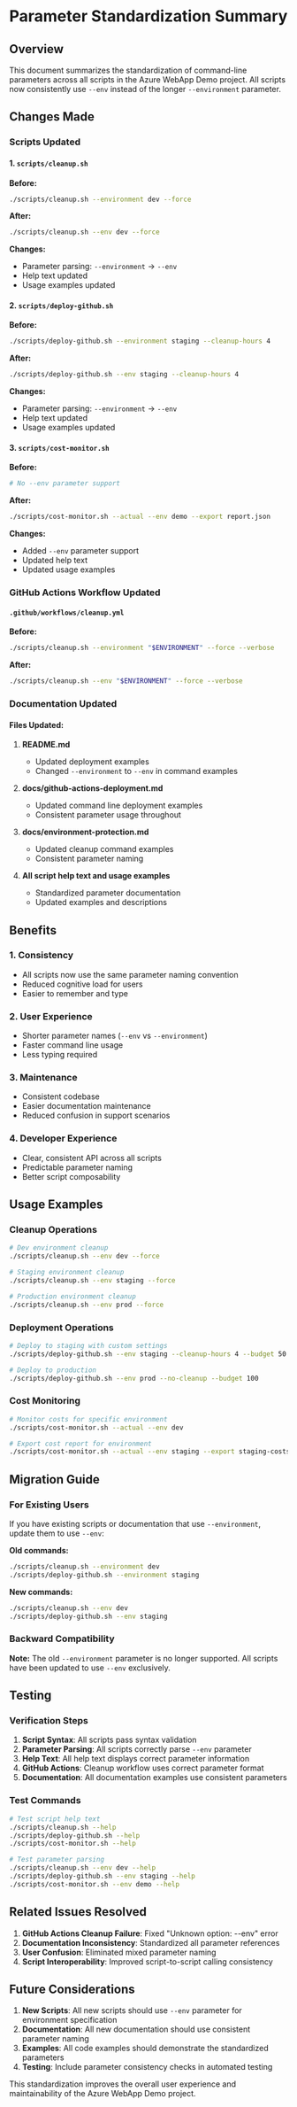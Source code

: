 # Parameter Standardization Summary

## Overview

This document summarizes the standardization of command-line parameters across all scripts in the Azure WebApp Demo project. All scripts now consistently use `--env` instead of the longer `--environment` parameter.

## Changes Made

### Scripts Updated

#### 1. `scripts/cleanup.sh`
**Before:**
```bash
./scripts/cleanup.sh --environment dev --force
```

**After:**
```bash
./scripts/cleanup.sh --env dev --force
```

**Changes:**
- Parameter parsing: `--environment` → `--env`
- Help text updated
- Usage examples updated

#### 2. `scripts/deploy-github.sh`
**Before:**
```bash
./scripts/deploy-github.sh --environment staging --cleanup-hours 4
```

**After:**
```bash
./scripts/deploy-github.sh --env staging --cleanup-hours 4
```

**Changes:**
- Parameter parsing: `--environment` → `--env`
- Help text updated
- Usage examples updated

#### 3. `scripts/cost-monitor.sh`
**Before:**
```bash
# No --env parameter support
```

**After:**
```bash
./scripts/cost-monitor.sh --actual --env demo --export report.json
```

**Changes:**
- Added `--env` parameter support
- Updated help text
- Updated usage examples

### GitHub Actions Workflow Updated

#### `.github/workflows/cleanup.yml`
**Before:**
```bash
./scripts/cleanup.sh --environment "$ENVIRONMENT" --force --verbose
```

**After:**
```bash
./scripts/cleanup.sh --env "$ENVIRONMENT" --force --verbose
```

### Documentation Updated

#### Files Updated:
1. **README.md**
   - Updated deployment examples
   - Changed `--environment` to `--env` in command examples

2. **docs/github-actions-deployment.md**
   - Updated command line deployment examples
   - Consistent parameter usage throughout

3. **docs/environment-protection.md**
   - Updated cleanup command examples
   - Consistent parameter naming

4. **All script help text and usage examples**
   - Standardized parameter documentation
   - Updated examples and descriptions

## Benefits

### 1. Consistency
- All scripts now use the same parameter naming convention
- Reduced cognitive load for users
- Easier to remember and type

### 2. User Experience
- Shorter parameter names (`--env` vs `--environment`)
- Faster command line usage
- Less typing required

### 3. Maintenance
- Consistent codebase
- Easier documentation maintenance
- Reduced confusion in support scenarios

### 4. Developer Experience
- Clear, consistent API across all scripts
- Predictable parameter naming
- Better script composability

## Usage Examples

### Cleanup Operations
```bash
# Dev environment cleanup
./scripts/cleanup.sh --env dev --force

# Staging environment cleanup
./scripts/cleanup.sh --env staging --force

# Production environment cleanup
./scripts/cleanup.sh --env prod --force
```

### Deployment Operations
```bash
# Deploy to staging with custom settings
./scripts/deploy-github.sh --env staging --cleanup-hours 4 --budget 50

# Deploy to production
./scripts/deploy-github.sh --env prod --no-cleanup --budget 100
```

### Cost Monitoring
```bash
# Monitor costs for specific environment
./scripts/cost-monitor.sh --actual --env dev

# Export cost report for environment
./scripts/cost-monitor.sh --actual --env staging --export staging-costs.json
```

## Migration Guide

### For Existing Users
If you have existing scripts or documentation that use `--environment`, update them to use `--env`:

**Old commands:**
```bash
./scripts/cleanup.sh --environment dev
./scripts/deploy-github.sh --environment staging
```

**New commands:**
```bash
./scripts/cleanup.sh --env dev
./scripts/deploy-github.sh --env staging
```

### Backward Compatibility
**Note:** The old `--environment` parameter is no longer supported. All scripts have been updated to use `--env` exclusively.

## Testing

### Verification Steps
1. **Script Syntax**: All scripts pass syntax validation
2. **Parameter Parsing**: All scripts correctly parse `--env` parameter
3. **Help Text**: All help text displays correct parameter information
4. **GitHub Actions**: Cleanup workflow uses correct parameter format
5. **Documentation**: All documentation examples use consistent parameters

### Test Commands
```bash
# Test script help text
./scripts/cleanup.sh --help
./scripts/deploy-github.sh --help
./scripts/cost-monitor.sh --help

# Test parameter parsing
./scripts/cleanup.sh --env dev --help
./scripts/deploy-github.sh --env staging --help
./scripts/cost-monitor.sh --env demo --help
```

## Related Issues Resolved

1. **GitHub Actions Cleanup Failure**: Fixed "Unknown option: --env" error
2. **Documentation Inconsistency**: Standardized all parameter references
3. **User Confusion**: Eliminated mixed parameter naming
4. **Script Interoperability**: Improved script-to-script calling consistency

## Future Considerations

1. **New Scripts**: All new scripts should use `--env` parameter for environment specification
2. **Documentation**: All new documentation should use consistent parameter naming
3. **Examples**: All code examples should demonstrate the standardized parameters
4. **Testing**: Include parameter consistency checks in automated testing

This standardization improves the overall user experience and maintainability of the Azure WebApp Demo project.
